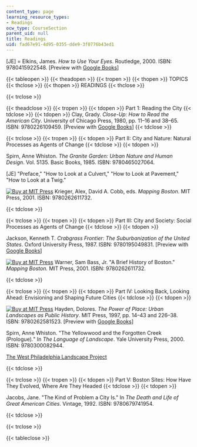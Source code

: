 ```yaml
---
content_type: page
learning_resource_types:
- Readings
ocw_type: CourseSection
parent_uid: null
title: Readings
uid: fad67e91-4d95-0355-dde9-3f0776b43ed1
---
```


\[JE\] = Elkins, James. _How to Use Your Eyes_. Routledge, 2000. ISBN: 9780415922548. \[Preview with [Google Books](http://books.google.com/books?id=YPKSAgAAQBAJ&pg=PAfrontcover)\]

{{< tableopen >}}
{{< theadopen >}}
{{< tropen >}}
{{< thopen >}}
TOPICS
{{< thclose >}}
{{< thopen >}}
READINGS
{{< thclose >}}

{{< trclose >}}

{{< theadclose >}}
{{< tropen >}}
{{< tdopen >}}
Part 1: Reading the City
{{< tdclose >}}
{{< tdopen >}}
Clay, Grady. _Close-Up: How to Read the American City_. University of Chicago Press, 1980, pp. 11–16 and 38–65. ISBN: 9780226109459. \[Preview with [Google Books](http://books.google.com/books?id=_UkCbMQakaIC&pg=PAfrontcover)\]
{{< tdclose >}}

{{< trclose >}}
{{< tropen >}}
{{< tdopen >}}
Part II: City and Nature: Natural Processes as Agents of Change
{{< tdclose >}}
{{< tdopen >}}


Spirn, Anne Whiston. _The Granite Garden: Urban Nature and Human Design_. Vol. 5135. Basic Books, 1985. ISBN: 9780465027064.

\[JE\] "Preface," "How to Look at a Culvert," "How to Look at Pavement," "How to Look at a Twig."

[![Buy at MIT Press](/images/mp_logo.gif)](https://mitpress.mit.edu/9780262611732) Krieger, Alex, David A. Cobb, eds. _Mapping Boston_. MIT Press, 2001. ISBN: 9780262611732.


{{< tdclose >}}

{{< trclose >}}
{{< tropen >}}
{{< tdopen >}}
Part III: City and Society: Social Processes as Agents of Change
{{< tdclose >}}
{{< tdopen >}}


Jackson, Kenneth T. _Crabgrass Frontier: The Suburbanization of the United States_. Oxford University Press, 1987. ISBN: 9780195049831. \[Preview with [Google Books](http://books.google.com/books?id=XDQC1w1LIFMC&pg=PAfrontcover)\]

[![Buy at MIT Press](/images/mp_logo.gif)](https://mitpress.mit.edu/9780262611732) Warner, Sam Bass, Jr. "A Brief History of Boston." _Mapping Boston._ MIT Press, 2001. ISBN: 9780262611732.


{{< tdclose >}}

{{< trclose >}}
{{< tropen >}}
{{< tdopen >}}
Part IV: Looking Back, Looking Ahead: Envisioning and Shaping Future Cities
{{< tdclose >}}
{{< tdopen >}}


[![Buy at MIT Press](/images/mp_logo.gif)](https://mitpress.mit.edu/9780262581523) Hayden, Dolores. _The Power of Place: Urban Landscapes as Public History_. MIT Press, 1997, pp. 14–43 and 226–38. ISBN: 9780262581523. \[Preview with [Google Books](https://books.google.com/books?id=bpQB4ogOQscC&pg=PA226#v=onepage&q&f=false)\]

Spirn, Anne Whiston. "The Yellowwood and the Forgotten Creek (Prologue)_._" In _The Language of Landscape_. Yale University Press, 2000. ISBN: 9780300082944.

[The West Philadelphia Landscape Project](http://www.wplp.net/)


{{< tdclose >}}

{{< trclose >}}
{{< tropen >}}
{{< tdopen >}}
Part V: Boston Sites: How Have They Evolved, Where Are They Headed
{{< tdclose >}}
{{< tdopen >}}


Jacobs, Jane. "The Kind of Problem a City Is." In _The Death and Life of Great American Cities_. Vintage, 1992. ISBN: 9780679741954.


{{< tdclose >}}

{{< trclose >}}

{{< tableclose >}}